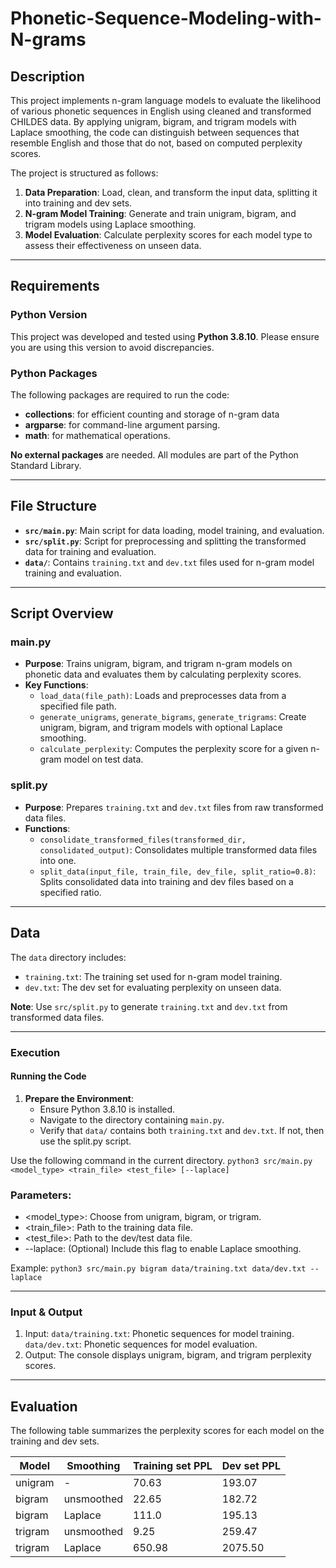 # Phonetic-Sequence-Modeling-with-N-grams

## Description

This project implements n-gram language models to evaluate the likelihood of various phonetic sequences in English using cleaned and transformed CHILDES data. By applying unigram, bigram, and trigram models with Laplace smoothing, the code can distinguish between sequences that resemble English and those that do not, based on computed perplexity scores.

The project is structured as follows:
1. **Data Preparation**: Load, clean, and transform the input data, splitting it into training and dev sets.
2. **N-gram Model Training**: Generate and train unigram, bigram, and trigram models using Laplace smoothing.
3. **Model Evaluation**: Calculate perplexity scores for each model type to assess their effectiveness on unseen data.

---
## Requirements

### Python Version
This project was developed and tested using **Python 3.8.10**. Please ensure you are using this version to avoid discrepancies.

### Python Packages
The following packages are required to run the code:
- **collections**: for efficient counting and storage of n-gram data
- **argparse**: for command-line argument parsing.
- **math**: for mathematical operations.

**No external packages** are needed. All modules are part of the Python Standard Library.

---
## File Structure
- **`src/main.py`**: Main script for data loading, model training, and evaluation.
- **`src/split.py`**: Script for preprocessing and splitting the transformed data for training and evaluation.
- **`data/`**: Contains `training.txt` and `dev.txt` files used for n-gram model training and evaluation.

---
## Script Overview

### main.py
- **Purpose**: Trains unigram, bigram, and trigram n-gram models on phonetic data and evaluates them by calculating perplexity scores.
- **Key Functions**:
  - `load_data(file_path)`: Loads and preprocesses data from a specified file path.
  - `generate_unigrams`, `generate_bigrams`, `generate_trigrams`: Create unigram, bigram, and trigram models with optional Laplace smoothing.
  - `calculate_perplexity`: Computes the perplexity score for a given n-gram model on test data.

### split.py
- **Purpose**: Prepares `training.txt` and `dev.txt` files from raw transformed data files.
- **Functions**:
  - `consolidate_transformed_files(transformed_dir, consolidated_output)`: Consolidates multiple transformed data files into one.
  - `split_data(input_file, train_file, dev_file, split_ratio=0.8)`: Splits consolidated data into training and dev files based on a specified ratio.

---
## Data
The `data` directory includes:
- `training.txt`: The training set used for n-gram model training.
- `dev.txt`: The dev set for evaluating perplexity on unseen data.

**Note**: Use `src/split.py` to generate `training.txt` and `dev.txt` from transformed data files.

---
### Execution

#### Running the Code
1. **Prepare the Environment**:
   - Ensure Python 3.8.10 is installed.
   - Navigate to the directory containing `main.py`.
   - Verify that `data/` contains both `training.txt` and `dev.txt`. If not, then use the split.py script.

Use the following command in the current directory.
`python3 src/main.py <model_type> <train_file> <test_file> [--laplace]`

### Parameters:

* <model_type>: Choose from unigram, bigram, or trigram.
* <train_file>: Path to the training data file.
* <test_file>: Path to the dev/test data file.
* --laplace: (Optional) Include this flag to enable Laplace smoothing.

Example:
`python3 src/main.py bigram data/training.txt data/dev.txt --laplace`

---
### Input & Output
1. Input: `data/training.txt`: Phonetic sequences for model training.
          `data/dev.txt`: Phonetic sequences for model evaluation.
2. Output: The console displays unigram, bigram, and trigram perplexity scores.

---
## Evaluation

The following table summarizes the perplexity scores for each model on the training and dev sets.

|Model           | Smoothing  | Training set PPL | Dev set PPL |
|----------------|----------- | ---------------- | ----------- |
|unigram         | -          |       70.63      |    193.07   |
|bigram          | unsmoothed |       22.65      |    182.72   |
|bigram          | Laplace    |       111.0      |    195.13   |
|trigram         | unsmoothed |       9.25       |    259.47   |
|trigram         | Laplace    |       650.98     |    2075.50  |

